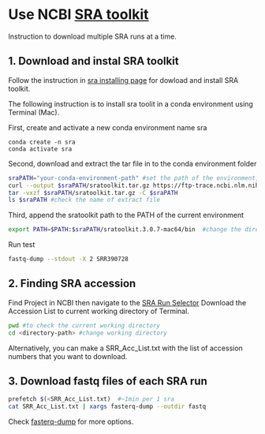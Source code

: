 # Use NCBI [SRA toolkit](https://github.com/ncbi/sra-tools)
Instruction to download multiple SRA runs at a time.

## 1. Download and instal SRA toolkit
Follow the instruction in [sra installing page](https://github.com/ncbi/sra-tools/wiki/02.-Installing-SRA-Toolkit) for dowload and install SRA toolkit.

The following instruction is to install sra toolit in a conda environment using Terminal (Mac).

First, create and activate a new conda environment name sra
```conda
conda create -n sra
conda activate sra
```
Second, download and extract the tar file in to the conda environment folder
```bash
sraPATH="your-conda-environment-path" #set the path of the environment, usually "/Users/<user-name>/anaconda3/envs/sra"
curl --output $sraPATH/sratoolkit.tar.gz https://ftp-trace.ncbi.nlm.nih.gov/sra/sdk/current/sratoolkit.current-mac64.tar.gz
tar -vxzf $sraPATH/sratoolkit.tar.gz -C $sraPATH
ls $sraPATH #check the name of extract file
```
Third, append the sratoolkit path to the PATH of the current environment 
```bash
export PATH=$PATH:$sraPATH/sratoolkit.3.0.7-mac64/bin  #change the directory name to the actual folder name in $sraPATH
```
Run test
```bash
fastq-dump --stdout -X 2 SRR390728
```

## 2. Finding SRA accession
Find Project in NCBI then navigate to the [SRA Run Selector](https://www.ncbi.nlm.nih.gov/Traces/study/?query_key=8&WebEnv=MCID_654a4f1ed3f9893f5e1bd6fa&o=acc_s%3Aa)
Download the Accession List to current working directory of Terminal.
```bash
pwd #to check the current working directory
cd <directory-path> #change working directory
```

Alternatively, you can make a SRR_Acc_List.txt with the list of accession numbers that you want to download. 
## 3. Download fastq files of each SRA run
```bash
prefetch $(<SRR_Acc_List.txt)  #~1min per 1 sra
cat SRR_Acc_List.txt | xargs fasterq-dump --outdir fastq
```
Check [fasterq-dump](https://github.com/ncbi/sra-tools/wiki/08.-prefetch-and-fasterq-dump) for more options.

